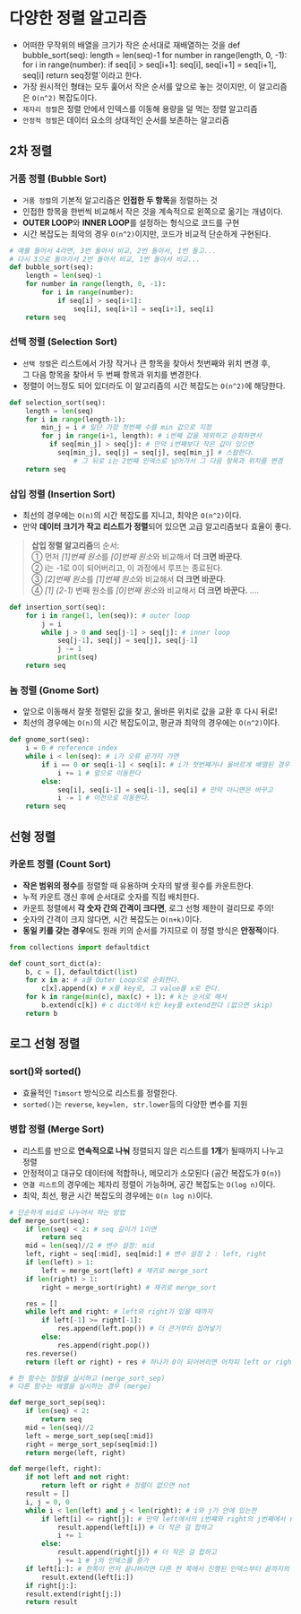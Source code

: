 # 다양한 정렬 알고리즘

* 어떠한 무작위의 배열을 크기가 작은 순서대로 재배열하는 것을 def bubble_sort(seq):
  length = len(seq)-1
  for number in range(length, 0, -1):
  for i in range(number):
  if seq[i] > seq[i+1]:
  seq[i], seq[i+1] = seq[i+1], seq[i]
  return seq정렬`이라고 한다.
* 가장 원시적인 형태는 모두 훑어서 작은 순서를 앞으로 놓는 것이지만, 이 알고리즘은 `O(n^2)` 복잡도이다.
* `제자리 정렬`은 정렬 안에서 인덱스를 이동해 용량을 덜 먹는 정렬 알고리즘
* `안정적 정렬`은 데이터 요소의 상대적인 순서를 보존하는 알고리즘

## 2차 정렬

### 거품 정렬 (Bubble Sort)
* `거품 정렬`의 기본적 알고리즘은 **인접한 두 항목**을 정렬하는 것
* 인접한 항목을 한번씩 비교해서 작은 것을 계속적으로 왼쪽으로 옮기는 개념이다.
* **OUTER LOOP**와 **INNER LOOP**를 설정하는 형식으로 코드를 구현
* 시간 복잡도는 최악의 경우 `O(n^2)`이지만, 코드가 비교적 단순하게 구현된다.
```python
# 예를 들어서 4라면, 3번 돌아서 비교, 2번 돌아서, 1번 돌고...
# 다시 3으로 돌아가서 2번 돌아서 비교, 1번 돌아서 비교...
def bubble_sort(seq):
    length = len(seq)-1
    for number in range(length, 0, -1):
        for i in range(number):
            if seq[i] > seq[i+1]:
                seq[i], seq[i+1] = seq[i+1], seq[i]
    return seq
```

### 선택 정렬 (Selection Sort)
* `선택 정렬`은 리스트에서 가장 작거나 큰 항목을 찾아서 첫번째와 위치 변경 후,    
그 다음 항목을 찾아서 두 번째 항목과 위치를 변경한다.
* 정렬이 어느정도 되어 있더라도 이 알고리즘의 시간 복잡도는 `O(n^2)`에 해당한다.
```python
def selection_sort(seq):
    length = len(seq)
    for i in range(length-1):
        min_j = i # 일단 가장 첫번째 수를 min 값으로 지정
        for j in range(i+1, length): # i번째 값을 제외하고 순회하면서
          if seq[min_j] > seq[j]: # 만약 i번째보다 작은 값이 있으면
            seq[min_j], seq[j] = seq[j], seq[min_j] # 스왑한다.
                # 그 뒤로 i는 2번째 인덱스로 넘어가서 그 다음 항목과 위치를 변경
    return seq
```
### 삽입 정렬 (Insertion Sort)
* 최선의 경우에는 `O(n)`의 시간 복잡도를 지니고, 최악은 `O(n^2)`이다.
* 만약 **데이터 크기가 작고** **리스트가 정렬**되어 있으면 고급 알고리즘보다 효율이 좋다.
> **삽입 정렬 알고리즘**의 순서:    
> ① 먼저 *[1]번쨰 원소*를 *[0]번째 원소*와 비교해서 **더 크면 바꾼다**.    
> ② i는 -1로 0이 되어버리고, 이 과정에서 루프는 종료된다.    
> ③ *[2]번째 원소*를 *[1]번쨰 원소*와 비교해서 **더 크면 바꾼다**.    
> ④ *[1] (2-1)* 번째 원소를 *[0]번째 원소*와 비교해서 **더 크면 바꾼다.**
> ....
```python
def insertion_sort(seq):
    for i in range(1, len(seq)): # outer loop
        j = i
        while j > 0 and seq[j-1] > seq[j]: # inner loop
            seq[j-1], seq[j] = seq[j], seq[j-1]
            j -= 1
            print(seq)
    return seq
```
### 놈 정렬 (Gnome Sort)
* 앞으로 이동해서 잘못 정렬된 값을 찾고, 올바른 위치로 값을 교환 후 다시 뒤로!
* 최선의 경우에는 `O(n)`의 시간 복잡도이고, 평균과 최악의 경우에는 `O(n^2)`이다.
```python
def gnome_sort(seq):
    i = 0 # reference index
    while i < len(seq): # i가 오류 끝가지 가면
        if i == 0 or seq[i-1] < seq[i]: # i가 첫번쨰거나 올바르게 배열된 경우
            i += 1 # 앞으로 이동한다
        else:
            seq[i], seq[i-1] = seq[i-1], seq[i] # 만약 아니면은 바꾸고
            i -= 1 # 이전으로 이동한다.
    return seq
```

## 선형 정렬

### 카운트 정렬 (Count Sort)
* **작은 범위의 정수**를 정렬할 때 유용하며 숫자의 발생 횟수를 카운트한다.
* 누적 카운트 갱신 후에 순서대로 숫자를 직접 배치한다.
* 카운트 정렬에서 **각 숫자 간의 간격이 크다면**, 로그 선형 제한이 걸리므로 주의!
* 숫자의 간격이 크지 않다면, 시간 복잡도는 `O(n+k)`이다.
* **동일 키를 갖는 경우**에도 원래 키의 순서를 가지므로 이 정렬 방식은 **안정적**이다.
```python
from collections import defaultdict

def count_sort_dict(a):
    b, c = [], defaultdict(list)
    for x in a: # a를 Outer Loop으로 순회한다.
        c[x].append(x) # x를 key로, 그 value를 x로 한다.
    for k in range(min(c), max(c) + 1): # k는 순서로 해서
        b.extend(c[k]) # c dict에서 k인 key를 extend한다 (없으면 skip)
    return b
```

## 로그 선형 정렬

### sort()와 sorted()
* 효율적인 `Timsort` 방식으로 리스트를 정렬한다.
* `sorted()`는 `reverse`, `key=len, str.lower`등의 다양한 변수를 지원

### 병합 정렬 (Merge Sort)
* 리스트를 반으로 **연속적으로 나눠** 정렬되지 않은 리스트를 **1개**가 될때까지 나누고 정렬
* 안정적이고 대규모 데이터에 적합하나, 메모리가 소모된다 (공간 복잡도가 `O(n)`)
* `연결 리스트`의 경우에는 제자리 정렬이 가능하며, 공간 복잡도는 `O(log n)`이다.
* 최악, 최선, 평균 시간 복잡도의 경우에는 `O(n log n)`이다.
```python
# 단순하게 mid로 나누어서 하는 방법
def merge_sort(seq):
    if len(seq) < 2: # seq 길이가 1이면
        return seq
    mid = len(seq)//2 # 변수 설정: mid
    left, right = seq[:mid], seq[mid:] # 변수 설정 2 : left, right
    if len(left) > 1:
        left = merge_sort(left) # 재귀로 merge_sort
    if len(right) > 1:
        right = merge_sort(right) # 재귀로 merge_sort

    res = []
    while left and right: # left와 right가 있을 때까지
        if left[-1] >= right[-1]:
            res.append(left.pop()) # 더 큰거부터 집어넣기
        else:
            res.append(right.pop())
    res.reverse()
    return (left or right) + res # 하나가 0이 되어버리면 어차피 left or right는 sorted된 것이다.
```
```python
# 한 함수는 정렬을 실시하고 (merge_sort_sep)
# 다른 함수는 배열을 실시하는 경우 (merge)

def merge_sort_sep(seq):
    if len(seq) < 2:
        return seq
    mid = len(seq)//2
    left = merge_sort_sep(seq[:mid])
    right = merge_sort_sep(seq[mid:])
    return merge(left, right)

def merge(left, right):
    if not left and not right:
        return left or right # 정렬이 없으면 not
    result = []
    i, j = 0, 0
    while i < len(left) and j < len(right): # i와 j가 안에 있는한
        if left[i] <= right[j]: # 만약 left에서의 i번쨰와 right의 j번째에서 right가 큰 경우
            result.append(left[i]) # 더 작은 걸 합하고
            i += 1
        else:
            result.append(right[j]) # 더 작은 걸 합하고
            j += 1 # j의 인덱스를 증가
    if left[i:]: # 한쪽이 먼저 끝나버리면 다른 한 쪽에서 진행된 인덱스부터 끝까지의 배열을 합한다
        result.extend(left[i:])
    if right[j:]:
    result.extend(right[j:])
    return result
```


